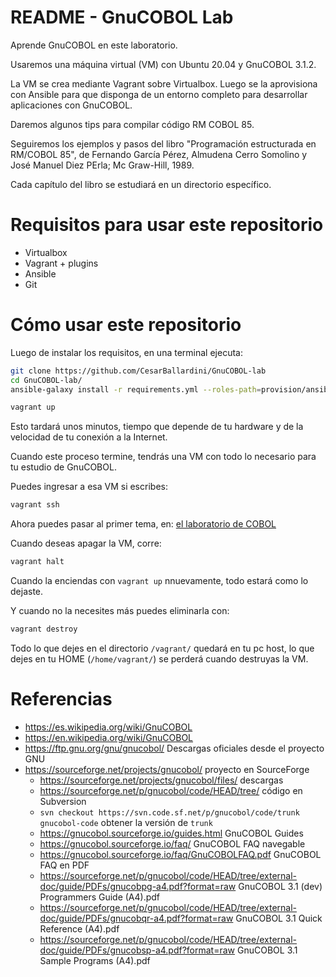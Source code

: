 # README - GnuCOBOL Lab

Aprende GnuCOBOL en este laboratorio.

Usaremos una máquina virtual (VM) con Ubuntu 20.04 y GnuCOBOL 3.1.2.

La VM se crea mediante Vagrant sobre Virtualbox.  Luego se la aprovisiona con Ansible para que
disponga de un entorno completo para desarrollar aplicaciones con GnuCOBOL.

Daremos algunos tips para compilar código RM COBOL 85.

Seguiremos los ejemplos y pasos del libro "Programación estructurada en RM/COBOL 85", de Fernando García Pérez,
Almudena Cerro Somolino y José Manuel Diez PErla; Mc Graw-Hill, 1989.

Cada capítulo del libro se estudiará en un directorio específico.

# Requisitos para usar este repositorio

* Virtualbox
* Vagrant + plugins
* Ansible
* Git

# Cómo usar este repositorio

Luego de instalar los requisitos, en una terminal ejecuta:

```bash
git clone https://github.com/CesarBallardini/GnuCOBOL-lab
cd GnuCOBOL-lab/
ansible-galaxy install -r requirements.yml --roles-path=provision/ansible/roles/ --force

vagrant up
```


Esto tardará unos minutos, tiempo que depende de tu hardware y de la velocidad de tu conexión a la Internet.

Cuando este proceso termine, tendrás una VM con todo lo necesario para tu estudio de GnuCOBOL.

Puedes ingresar a esa VM si escribes:


```bash
vagrant ssh
```

Ahora puedes pasar al primer tema, en: [el laboratorio de COBOL](penrmc85/README.md)

Cuando deseas apagar la VM, corre:

```bash
vagrant halt
```

Cuando la enciendas con `vagrant up` nnuevamente, todo estará como lo dejaste.

Y cuando no la necesites más puedes eliminarla con:

```bash
vagrant destroy
```

Todo lo que dejes en el directorio `/vagrant/` quedará en tu pc host, lo que dejes en tu HOME (`/home/vagrant/`) se perderá cuando destruyas la VM.


# Referencias

* https://es.wikipedia.org/wiki/GnuCOBOL
* https://en.wikipedia.org/wiki/GnuCOBOL
* https://ftp.gnu.org/gnu/gnucobol/ Descargas oficiales desde el proyecto GNU
* https://sourceforge.net/projects/gnucobol/ proyecto en SourceForge
  * https://sourceforge.net/projects/gnucobol/files/ descargas
  * https://sourceforge.net/p/gnucobol/code/HEAD/tree/ código en Subversion
  * `svn checkout https://svn.code.sf.net/p/gnucobol/code/trunk gnucobol-code` obtener la versión de `trunk`
  * https://gnucobol.sourceforge.io/guides.html GnuCOBOL Guides
  * https://gnucobol.sourceforge.io/faq/ GnuCOBOL FAQ navegable
  * https://gnucobol.sourceforge.io/faq/GnuCOBOLFAQ.pdf GnuCOBOL FAQ en PDF
  * https://sourceforge.net/p/gnucobol/code/HEAD/tree/external-doc/guide/PDFs/gnucobpg-a4.pdf?format=raw GnuCOBOL 3.1 (dev) Programmers Guide (A4).pdf
  * https://sourceforge.net/p/gnucobol/code/HEAD/tree/external-doc/guide/PDFs/gnucobqr-a4.pdf?format=raw GnuCOBOL 3.1 Quick Reference (A4).pdf
  * https://sourceforge.net/p/gnucobol/code/HEAD/tree/external-doc/guide/PDFs/gnucobsp-a4.pdf?format=raw GnuCOBOL 3.1 Sample Programs (A4).pdf



